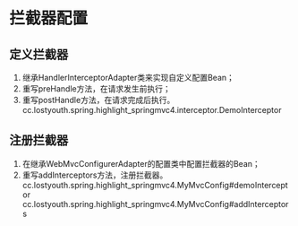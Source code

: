 # 拦截器配置
## 定义拦截器
1. 继承HandlerInterceptorAdapter类来实现自定义配置Bean；
2. 重写preHandle方法，在请求发生前执行；
3. 重写postHandle方法，在请求完成后执行。
cc.lostyouth.spring.highlight_springmvc4.interceptor.DemoInterceptor

## 注册拦截器
1. 在继承WebMvcConfigurerAdapter的配置类中配置拦截器的Bean；
2. 重写addInterceptors方法，注册拦截器。
cc.lostyouth.spring.highlight_springmvc4.MyMvcConfig#demoInterceptor
cc.lostyouth.spring.highlight_springmvc4.MyMvcConfig#addInterceptors